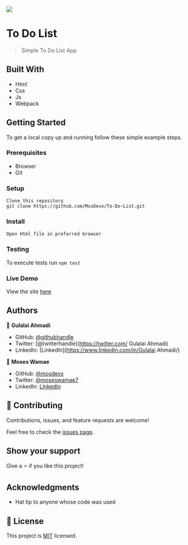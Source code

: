 ![](https://img.shields.io/badge/Microverse-blueviolet)

# To Do List 

> Simple To Do List App 


## Built With

- Html
- Css
- Js
- Webpack


## Getting Started
To get a local copy up and running follow these simple example steps.


### Prerequisites
 - Browser
 - Git

### Setup
	Clone this repository
	git clone https://github.com/MosDevx/To-Do-List.git

### Install
	Open Html file in preferred browser

### Testing
 To execute tests run ```npm test```
### Live Demo
  View the site [here](https://mosdevx.github.io/To-Do-List/)

## Authors

👤 **Gulalai Ahmadi**
- GitHub: [@githubhandle](https://github.com/AhmadiGu/)
- Twitter: [@twitterhandle](https://twitter.com/ Gulalai Ahmadi)
- LinkedIn: [LinkedIn](https://www.linkedin.com/in/Gulalai Ahmadi/)
 
👤 **Moses Wamae**
- GitHub: [@mosdevx](https://github.com/mosdevx)
- Twitter: [@moseswamae7](https://twitter.com/moseswamae7)
- LinkedIn: [LinkedIn](https://linkedin.com/in/moses-wamae-a13a67244)



## 🤝 Contributing

Contributions, issues, and feature requests are welcome!

Feel free to check the [issues page](../../issues/).

## Show your support

Give a ⭐️ if you like this project!

## Acknowledgments

- Hat tip to anyone whose code was used


## 📝 License

This project is [MIT](./LICENSE) licensed.


